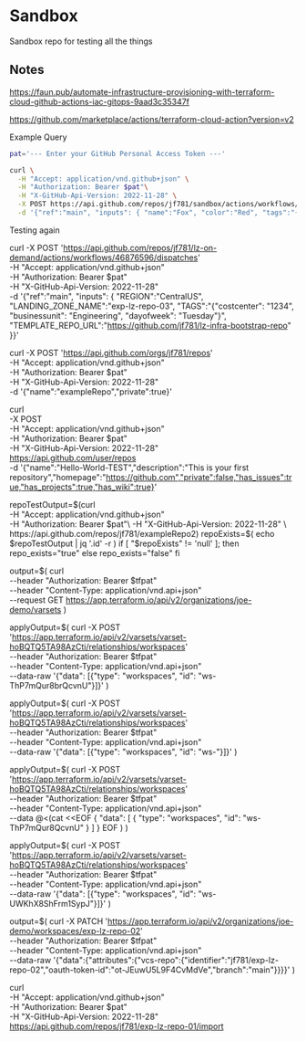 # Sandbox
Sandbox repo for testing all the things


## Notes

https://faun.pub/automate-infrastructure-provisioning-with-terraform-cloud-github-actions-iac-gitops-9aad3c35347f

https://github.com/marketplace/actions/terraform-cloud-action?version=v2


Example Query

```bash
pat='--- Enter your GitHub Personal Access Token ---'

curl \
  -H "Accept: application/vnd.github+json" \
  -H "Authorization: Bearer $pat"\
  -H "X-GitHub-Api-Version: 2022-11-28" \
  -X POST https://api.github.com/repos/jf781/sandbox/actions/workflows/45390399/dispatches \
  -d '{"ref":"main", "inputs": { "name":"Fox", "color":"Red", "tags":"{ \"costcenter\": \"1234\", \"businessunit\": \"Engineering\", \"dayofweek\": \"Tuesday\"}" }}'

```


Testing again




curl -X POST 'https://api.github.com/repos/jf781/lz-on-demand/actions/workflows/46876596/dispatches' \
  -H "Accept: application/vnd.github+json" \
  -H "Authorization: Bearer $pat"\
  -H "X-GitHub-Api-Version: 2022-11-28" \
  -d '{"ref":"main", "inputs": { "REGION":"CentralUS", "LANDING_ZONE_NAME":"exp-lz-repo-03", "TAGS":"{\"costcenter\": \"1234\", \"businessunit\": \"Engineering\", \"dayofweek\": \"Tuesday\"}", "TEMPLATE_REPO_URL":"https://github.com/jf781/lz-infra-bootstrap-repo" }}'



  curl -X POST 'https://api.github.com/orgs/jf781/repos' \
  -H "Accept: application/vnd.github+json" \
  -H "Authorization: Bearer $pat"\
  -H "X-GitHub-Api-Version: 2022-11-28" \
  -d '{"name":"exampleRepo","private":true}'


  curl \
  -X POST \
  -H "Accept: application/vnd.github+json" \
  -H "Authorization: Bearer $pat" \
  -H "X-GitHub-Api-Version: 2022-11-28" \
  https://api.github.com/user/repos \
  -d '{"name":"Hello-World-TEST","description":"This is your first repository","homepage":"https://github.com","private":false,"has_issues":true,"has_projects":true,"has_wiki":true}'


repoTestOutput=$(curl \
  -H "Accept: application/vnd.github+json" \
  -H "Authorization: Bearer $pat"\
  -H "X-GitHub-Api-Version: 2022-11-28" \
  https://api.github.com/repos/jf781/exampleRepo2)
repoExists=$( echo $repoTestOutput | jq '.id' -r )
if [ "$repoExists" != 'null' ]; then 
  repo_exists="true"
else
  repo_exists="false"
fi 




output=$( curl \
        --header "Authorization: Bearer $tfpat" \
        --header "Content-Type: application/vnd.api+json" \
        --request GET https://app.terraform.io/api/v2/organizations/joe-demo/varsets )



applyOutput=$( curl -X POST 'https://app.terraform.io/api/v2/varsets/varset-hoBQTQ5TA98AzCti/relationships/workspaces' \
--header "Authorization: Bearer $tfpat" \
--header "Content-Type: application/vnd.api+json" \
--data-raw '{"data": [{"type": "workspaces", "id": "ws-ThP7mQur8brQcvnU"}]}' )


applyOutput=$( curl -X POST 'https://app.terraform.io/api/v2/varsets/varset-hoBQTQ5TA98AzCti/relationships/workspaces' \
--header "Authorization: Bearer $tfpat" \
--header "Content-Type: application/vnd.api+json" \
--data-raw '{"data": [{"type": "workspaces", "id": "ws-"}]}' )


applyOutput=$( curl -X POST 'https://app.terraform.io/api/v2/varsets/varset-hoBQTQ5TA98AzCti/relationships/workspaces' \
--header "Authorization: Bearer $tfpat" \
--header "Content-Type: application/vnd.api+json" \
--data @<(cat <<EOF
{
  "data": [
    {
      "type": "workspaces",
      "id": "ws-ThP7mQur8QcvnU"
    }
  ]
}
EOF
) )


applyOutput=$( curl -X POST 'https://app.terraform.io/api/v2/varsets/varset-hoBQTQ5TA98AzCti/relationships/workspaces' \
--header "Authorization: Bearer $tfpat" \
--header "Content-Type: application/vnd.api+json" \
--data-raw '{"data": [{"type": "workspaces", "id": "ws-UWKhX8ShFrm1SypJ"}]}' )


output=$( curl -X PATCH 'https://app.terraform.io/api/v2/organizations/joe-demo/workspaces/exp-lz-repo-02' \
        --header "Authorization: Bearer $tfpat" \
        --header "Content-Type: application/vnd.api+json" \
        --data-raw '{"data":{"attributes":{"vcs-repo":{"identifier":"jf781/exp-lz-repo-02","oauth-token-id":"ot-JEuwU5L9F4CvMdVe","branch":"main"}}}}' )



curl \
  -H "Accept: application/vnd.github+json" \
  -H "Authorization: Bearer $pat"\
  -H "X-GitHub-Api-Version: 2022-11-28" \
  https://api.github.com/repos/jf781/exp-lz-repo-01/import